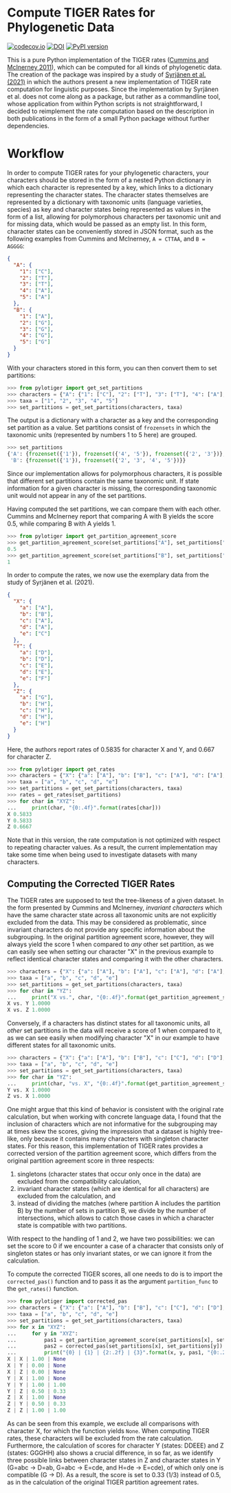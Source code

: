 # Compute TIGER Rates for Phylogenetic Data

[![codecov.io](http://codecov.io/github/pylogeny/tiger/coverage.svg?branch=main)](http://codecov.io/github/pylogeny/tiger?branch=main)
[![DOI](https://zenodo.org/badge/doi/+.svg)](https://doi.org/+)
[![PyPI version](https://badge.fury.io/py/pylotiger.png)](https://badge.fury.io/py/pylotiger)

This is a pure Python implementation of the TIGER rates ([Cummins and McInerney 2011](https://doi.org/10.1093/sysbio/syr064)), which can be computed for all kinds of phylogenetic data. The creation of the package was inspired by a study of [Syrjänen et al. (2021)](https://doi.org/10.1093/jole/lzab004) in which the authors present a new implementation of TIGER rate computation for linguistic purposes. Since the implementation by Syrjänen et al. does not come along as a package, but rather as a commandline tool, whose application from within Python scripts is not straightforward, I decided to reimplement the rate computation based on the description in both publications in the form of a small Python package without further dependencies.  

# Workflow

In order to compute TIGER rates for your phylogenetic characters, your characters should be stored in the form of a nested Python dictionary in which each character is represented by a key, which links to a dictionary representing the character states. The character states themselves are represented by a dictionary with taxonomic units (language varieties, species) as key and character states being represented as values in the form of a list, allowing for polymorphous characters per taxonomic unit and for missing data, which would be passed as an empty list. In this form, character states can be conveniently stored in JSON format, such as the following examples from Cummins and McInerney, `A = CTTAA`, and `B = AGGGG`:

```json
{
  "A": {
    "1": ["C"],
    "2": ["T"],
    "3": ["T"],
    "4": ["A"],
    "5": ["A"]
  },
  "B": {
    "1": ["A"],
    "2": ["G"],
    "3": ["G"],
    "4": ["G"],
    "5": ["G"]
  }
}
```

With your characters stored in this form, you can then convert them to set partitions:

```python
>>> from pylotiger import get_set_partitions
>>> characters = {"A": {"1": ["C"], "2": ["T"], "3": ["T"], "4": ["A"], "5": ["A"]}, "B": {"1": ["A"], "2": ["G"], "3": ["G"], "4": ["G"], "5": ["G"]}}
>>> taxa = ["1", "2", "3", "4", "5"]
>>> set_partitions = get_set_partitions(characters, taxa)
```

The output is a dictionary with a character as a key and the corresponding set partition as a value. Set partitions consist of `frozensets` in which the taxonomic units (represented by numbers 1 to 5 here) are grouped. 

```python
>>> set_partitions
{'A': {frozenset({'1'}), frozenset({'4', '5'}), frozenset({'2', '3'})},
 'B': {frozenset({'1'}), frozenset({'2', '3', '4', '5'})}}
```

Since our implementation allows for polymorphous characters, it is possible that different set partitions contain the same taxonomic unit. If state information for a given character is missing, the corresponding taxonomic unit would not appear in any of the set partitions.

Having computed the set partitions, we can compare them with each other. Cummins and McInerney report that comparing A with B yields the score 0.5, while comparing B with A yields 1.

```python
>>> from pylotiger import get_partition_agreement_score
>>> get_partition_agreement_score(set_partitions["A"], set_partitions["B"])
0.5
>>> get_partition_agreement_score(set_partitions["B"], set_partitions["A"])
1
```

In order to compute the rates, we now use the exemplary data from the study of Syrjänen et al. (2021).

```json
{
  "X": {
    "a": ["A"],
    "b": ["B"],
    "c": ["A"],
    "d": ["A"],
    "e": ["C"]
  },
  "Y": {
    "a": ["D"],
    "b": ["D"],
    "c": ["E"],
    "d": ["E"],
    "e": ["F"]
  },
  "Z": {
    "a": ["G"],
    "b": ["H"],
    "c": ["H"],
    "d": ["H"],
    "e": ["H"]
  }
}
```

Here, the authors report rates of 0.5835 for character X and Y, and 0.667 for character Z.

```python
>>> from pylotiger import get_rates
>>> characters = {"X": {"a": ["A"], "b": ["B"], "c": ["A"], "d": ["A"], "e": ["C"] }, "Y": {"a": ["D"], "b": ["D"], "c": ["E"], "d": ["E"], "e": ["F"] }, "Z": {"a": ["G"], "b": ["H"], "c": ["H"], "d": ["H"], "e": ["H"]}}
>>> taxa = ["a", "b", "c", "d", "e"]
>>> set_partitions = get_set_partitions(characters, taxa)
>>> rates = get_rates(set_partitions)
>>> for char in "XYZ":
...     print(char, "{0:.4f}".format(rates[char]))
X 0.5833
Y 0.5833
Z 0.6667
```

Note that in this version, the rate computation is not optimized with respect to repeating character values. As a result, the current implementation may take some time when being used to investigate datasets with many characters.

## Computing the Corrected TIGER Rates 

The TIGER rates are supposed to test the tree-likeness of a given dataset. In the form presented by Cummins and McInerney, *invariant characters* which have the same character state across all taxonomic units are not explicitly excluded from the data. This may be considered as problematic, since invariant characters do not provide any specific information about the subgrouping. In the original partition agreement score, however, they will always yield the score 1 when compared to *any* other set partition, as we can easily see when setting our character "X" in the previous example to reflect identical character states and comparing it with the other characters.

```python
>>> characters = {"X": {"a": ["A"], "b": ["A"], "c": ["A"], "d": ["A"], "e": ["A"] }, "Y": {"a": ["D"], "b": ["D"], "c": ["E"], "d": ["E"], "e": ["F"] }, "Z": {"a": ["G"], "b": ["H"], "c": ["H"], "d": ["H"], "e": ["H"]}}
>>> taxa = ["a", "b", "c", "d", "e"]
>>> set_partitions = get_set_partitions(characters, taxa)
>>> for char in "YZ":
...     print("X vs.", char, "{0:.4f}".format(get_partition_agreement_score(set_partitions["X"], set_partitions[char])))
X vs. Y 1.0000
X vs. Z 1.0000
```

Conversely, if a characters has distinct states for all taxonomic units, all *other* set partitions in the data will receive a score of 1 when compared to it, as we can see easily when modifying character "X" in our example to have different states for all taxonomic units.

```python
>>> characters = {"X": {"a": ["A"], "b": ["B"], "c": ["C"], "d": ["D"], "e": ["E"] }, "Y": {"a": ["D"], "b": ["D"], "c": ["E"], "d": ["E"], "e": ["F"] }, "Z": {"a": ["G"], "b": ["H"], "c": ["H"], "d": ["H"], "e": ["H"]}}
>>> taxa = ["a", "b", "c", "d", "e"]
>>> set_partitions = get_set_partitions(characters, taxa)
>>> for char in "YZ":
...     print(char, "vs. X", "{0:.4f}".format(get_partition_agreement_score(set_partitions[char], set_partitions["X"])))
Y vs. X 1.0000
Z vs. X 1.0000
```

One might argue that this kind of behavior is consistent with the original rate calculation, but when working with concrete language data, I found that the inclusion of characters which are not informative for the subgrouping may at times skew the scores, giving the impression that a dataset is highly tree-like, only because it contains many characters with singleton character states. For this reason, this implementation of TIGER rates provides a corrected version of the partition agreement score, which differs from the original partition agreement score in three respects:

1. singletons (character states that occur only once in the data) are excluded from the compatibility calculation,
2. invariant character states (which are identical for all characters) are excluded from the calculation, and
3. instead of dividing the matches (where partition A includes the partition B) by the number of sets in partition B, we divide by the number of intersections, which allows to catch those cases in which a character state is compatible with two partitions.

With respect to the handling of 1 and 2, we have two possibilities: we can set the score to 0 if we encounter a case of a character that consists only of singleton states or has only invariant states, or we can ignore it from the calculation.

To compute the corrected TIGER scores, all one needs to do is to import the `corrected_pas()` function and to pass it as the argument `partition_func` to the `get_rates()` function.

```python
>>> from pylotiger import corrected_pas
>>> characters = {"X": {"a": ["A"], "b": ["B"], "c": ["C"], "d": ["D"], "e": ["E"] }, "Y": {"a": ["D"], "b": ["D"], "c": ["E"], "d": ["E"], "e": ["E"] }, "Z": {"a": ["G"], "b": ["G"], "c": ["G"], "d": ["H"], "e": ["H"]}}
>>> taxa = ["a", "b", "c", "d", "e"]
>>> set_partitions = get_set_partitions(characters, taxa)
>>> for x in "XYZ":
...     for y in "XYZ":
...         pas1 = get_partition_agreement_score(set_partitions[x], set_partitions[y])
...         pas2 = corrected_pas(set_partitions[x], set_partitions[y])
...         print("{0} | {1} | {2:.2f} | {3}".format(x, y, pas1, "{0:.2f}".format(pas2) if pas2 is not None else "None"))
X | X | 1.00 | None
X | Y | 0.00 | None
X | Z | 0.00 | None
Y | X | 1.00 | None
Y | Y | 1.00 | 1.00
Y | Z | 0.50 | 0.33
Z | X | 1.00 | None
Z | Y | 0.50 | 0.33
Z | Z | 1.00 | 1.00
```

As can be seen from this example, we exclude all comparisons with character X, for which the function yields `None`. When computing TIGER rates, these characters will be excluded from the rate calculation. Furthermore, the calculation of scores for character Y (states: DDEEE) and Z (states: GGGHH) also shows a crucial difference, in so far, as we identify three possible links between character states in Z and character states in Y (G=abc → D=ab, G=abc → E=cde, and H=de → E=cde), of which only one is compatible (G → D). As a result, the score is set to 0.33 (1/3) instead of 0.5, as in the calculation of the original TIGER partition agreement rates.


